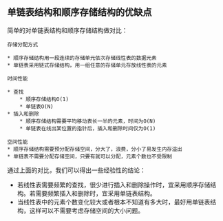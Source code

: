 ## 单链表结构和顺序存储结构的优缺点
简单的对单链表结构和顺序存储结构做对比：
```
存储分配方式

* 顺序存储结构用一段连续的存储单元依次存储线性表的数据元素
* 单链表采用链式存储结构，用一组任意的存储单元存放线性表的元素
```

```
时间性能

* 查找
    * 顺序存储结构O(1)
    * 单链表O(N)
* 插入和删除
    * 顺序存储结构需要平均移动表长一半的元素，时间为O(N)
    * 单链表在线出某位置的指针后，插入和删除时间仅为O(1)
```

```
空间性能
* 顺序存储结构需要预分配存储空间，分大了，浪费，分小了易发生内存溢出
* 单链表不需要分配存储空间，只要有就可以分配，元素个数也不受限制
```

通过上面的对比，我们可以得出一些经验性的结论：

* 若线性表需要频繁的查找，很少进行插入和删除操作时，宜采用顺序存储结构。若需要频繁插入和删除时，宜采用单链表结构。
* 当线性表中的元素个数变化较大或者根本不知道有多大时，最好用单链表结构，这样可以不需要考虑存储空间的大小问题。
